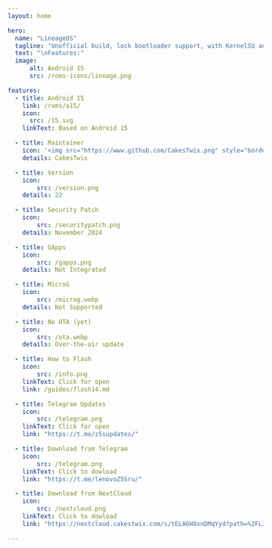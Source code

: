 ```yaml
---
layout: home

hero:
  name: "LineageOS"
  tagline: "Unofficial build, lock bootloader support, with KernelSU and no MicroG Support (yet)"
  text: "\nFeatures:"
  image:
      alt: Android 15
      src: /roms-icons/lineage.png

features:
  - title: Android 15
    link: /roms/a15/
    icon:
      src: /15.svg
    linkText: Based on Android 15

  - title: Maintainer
    icon: '<img src="https://www.github.com/CakesTwix.png" style="border-radius: 10%;"/>'
    details: CakesTwix

  - title: Version
    icon:
        src: /version.png
    details: 22

  - title: Security Patch
    icon:
        src: /securitypatch.png
    details: November 2024

  - title: GApps
    icon:
        src: /gapps.png
    details: Not Integrated

  - title: MicroG
    icon:
        src: /microg.webp
    details: Not Supported

  - title: No OTA (yet)
    icon:
        src: /ota.webp
    details: Over-the-air update

  - title: How to Flash
    icon:
        src: /info.png
    linkText: Click for open
    link: /guides/flash14.md

  - title: Telegram Updates
    icon:
        src: /telegram.png
    linkText: Click for open
    link: "https://t.me/z5supdates/"

  - title: Download from Telegram
    icon:
        src: /telegram.png
    linkText: Click to dowload
    link: "https://t.me/lenovoZ5Sru/"

  - title: Download from NextCloud
    icon:
        src: /nextcloud.png
    linkText: Click to dowload
    link: "https://nextcloud.cakestwix.com/s/tELA6H8xnDMqYyd?path=%2FLineageOS"

---
```




